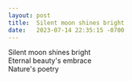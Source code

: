 ```yaml
---
layout: post
title:  Silent moon shines bright
date:   2023-07-14 22:35:15 -0700
---
```

Silent moon shines bright
<br>
Eternal beauty's embrace
<br>
Nature's poetry
